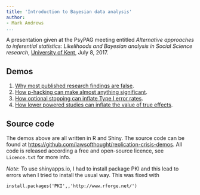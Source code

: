 ```yaml
---
title: 'Introduction to Bayesian data analysis'
author:
- Mark Andrews
...
```


A presentation given at the PsyPAG meeting entitled *Alternative approaches to
inferential statistics: Likelihoods and Bayesian analysis in Social Science
research*, [University of Kent], July 8, 2017.

## Demos

1. [Why most published research findings are false](https://lawsofthought.shinyapps.io/false_discovery).
2. [How p-hacking can make almost anything significant](https://lawsofthought.shinyapps.io/p_hacking).
3. [How optional stopping can inflate Type I error rates](https://lawsofthought.shinyapps.io/optional_stopping).
4. [How lower powered studies can inflate the value of true effects](https://lawsofthought.shinyapps.io/power_failure).

## Source code

The demos above are all written in R and Shiny. The source code can be found at
<https://github.com/lawsofthought/replication-crisis-demos>. All code is
released according a free and open-source licence, see `Licence.txt` for more
info.

[University of Kent]: <https://www.kent.ac.uk/>

*Note*: To use shinyapps.io, I had to install package PKI and this lead to errors when I tried to install the usual way. This was fixed with

```
install.packages('PKI',,'http://www.rforge.net/')
```


